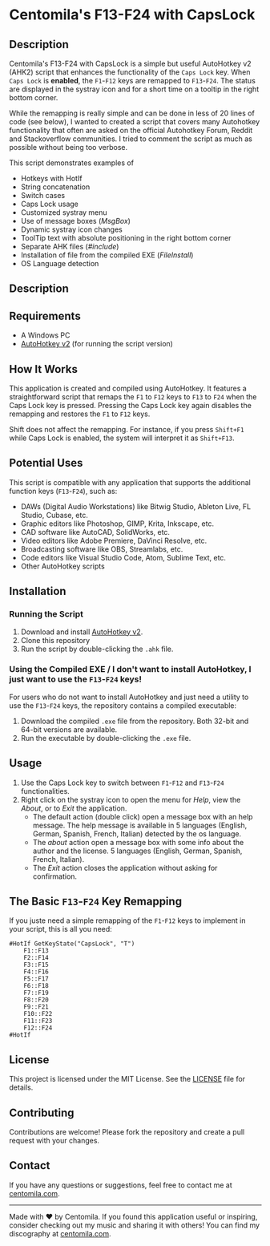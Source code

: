 # Centomila's F13-F24 with CapsLock

## Description
Centomila's F13-F24 with CapsLock is a simple but useful AutoHotkey v2 (AHK2) script that enhances the functionality of the `Caps Lock` key. When `Caps Lock` is **enabled**, the `F1`-`F12` keys are remapped to `F13`-`F24`. The status are displayed in the systray icon and for a short time on a tooltip in the right bottom corner.

While the remapping is really simple and can be done in less of 20 lines of code (see below), I wanted to created a script that covers many Autohotkey functionality that often are asked on the official Autohotkey Forum, Reddit and Stackoverflow communities. I tried to comment the script as much as possible without being too verbose.

This script demonstrates examples of
- Hotkeys with HotIf
- String concatenation
- Switch cases
- Caps Lock usage
- Customized systray menu
- Use of message boxes (_MsgBox_)
- Dynamic systray icon changes
- ToolTip text with absolute positioning in the right bottom corner
- Separate AHK files (_#include_)
- Installation of file from the compiled EXE (_FileInstall_)
- OS Language detection

## Description

## Requirements

- A Windows PC
- [AutoHotkey v2](https://www.autohotkey.com/v2/) (for running the script version)

## How It Works

This application is created and compiled using AutoHotkey. It features a straightforward script that remaps the `F1` to `F12` keys to `F13` to `F24` when the Caps Lock key is pressed. Pressing the Caps Lock key again disables the remapping and restores the `F1` to `F12` keys.

Shift does not affect the remapping. For instance, if you press `Shift+F1` while Caps Lock is enabled, the system will interpret it as `Shift+F13`.

## Potential Uses

This script is compatible with any application that supports the additional function keys (`F13`-`F24`), such as:

- DAWs (Digital Audio Workstations) like Bitwig Studio, Ableton Live, FL Studio, Cubase, etc.
- Graphic editors like Photoshop, GIMP, Krita, Inkscape, etc.
- CAD software like AutoCAD, SolidWorks, etc.
- Video editors like Adobe Premiere, DaVinci Resolve, etc.
- Broadcasting software like OBS, Streamlabs, etc.
- Code editors like Visual Studio Code, Atom, Sublime Text, etc.
- Other AutoHotkey scripts

## Installation

### Running the Script

1. Download and install [AutoHotkey v2](https://www.autohotkey.com/v2/).
2. Clone this repository
3. Run the script by double-clicking the `.ahk` file.

### Using the Compiled EXE / I don't want to install AutoHotkey, I just want to use the `F13`-`F24` keys!

For users who do not want to install AutoHotkey and just need a utility to use the `F13`-`F24` keys, the repository contains a compiled executable:

1. Download the compiled `.exe` file from the repository. Both 32-bit and 64-bit versions are available.
2. Run the executable by double-clicking the `.exe` file.

## Usage

1. Use the Caps Lock key to switch between `F1`-`F12` and `F13`-`F24` functionalities.
2. Right click on the systray icon to open the menu for _Help_, view the _About_, or to _Exit_ the application.
    - The default action (double click) open a message box with an help message. The help message is available in 5 languages (English, German, Spanish, French, Italian) detected by the os language.
    - The _about_ action open a message box with some info about the author and the license. 5 languages (English, German, Spanish, French, Italian).
    - The _Exit_ action closes the application without asking for confirmation.

## The Basic `F13`-`F24` Key Remapping

If you juste need a simple remapping of the `F1`-`F12` keys to implement in your script, this is all you need:

```ahk
#HotIf GetKeyState("CapsLock", "T")
    F1::F13
    F2::F14
    F3::F15
    F4::F16
    F5::F17
    F6::F18
    F7::F19
    F8::F20
    F9::F21
    F10::F22
    F11::F23
    F12::F24
#HotIf
```

## License

This project is licensed under the MIT License. See the [LICENSE](LICENSE) file for details.

## Contributing

Contributions are welcome! Please fork the repository and create a pull request with your changes.

## Contact

If you have any questions or suggestions, feel free to contact me at [centomila.com](https://centomila.com).

---

Made with ❤️ by Centomila. If you found this application useful or inspiring, consider checking out my music and sharing it with others! You can find my discography at [centomila.com](https://centomila.com).